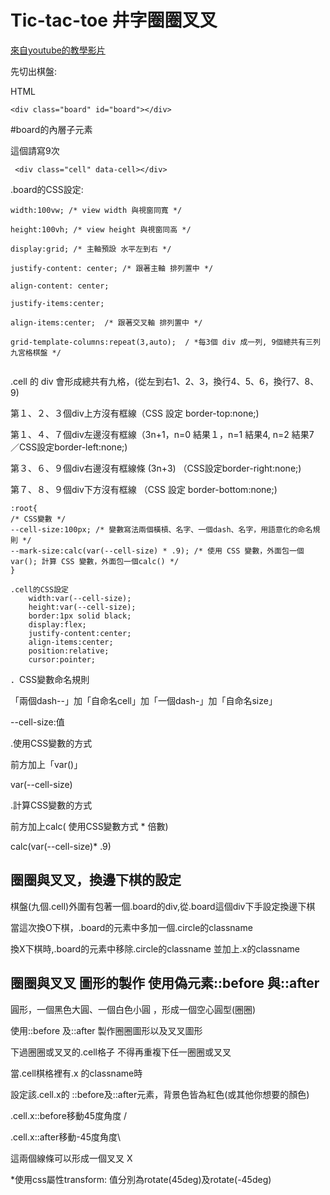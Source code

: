 # Tic-tac-toe 井字圈圈叉叉
[來自youtube的教學影片](https://www.youtube.com/watch?v=Y-GkMjUZsmM)

<!-- This content will not appear in the rendered MarkdownReadme.md寫法press兩次enter留下空白兩列,則可以換行 -->


先切出棋盤:  

HTML


```<div class="board" id="board"></div>```

#board的內層子元素<div class="cell">這個請寫9次　


``` <div class="cell" data-cell></div>```

.board的CSS設定: 

```   
width:100vw; /* view width 與視窗同寬 */

height:100vh; /* view height 與視窗同高 */
    
display:grid; /* 主軸預設 水平左到右 */
    
justify-content: center; /* 跟著主軸 排列置中 */

align-content: center;
    
justify-items:center;
    
align-items:center;  /* 跟著交叉軸 排列置中 */
    
grid-template-columns:repeat(3,auto);  / *每3個 div 成一列, 9個總共有三列 九宮格棋盤 */  
    
 ```



.cell 的 div 會形成總共有九格，(從左到右1、2、3，換行4、5、6，換行7、8、9)

第１、２、３個div上方沒有框線（CSS 設定 border-top:none;)  

第１、４、７個div左邊沒有框線（3n+1，n=0 結果１，n=1 結果4, n=2 結果7　／CSS設定border-left:none;)

第３、６、９個div右邊沒有框線條 (3n+3) （CSS設定border-right:none;)

第７、８、９個div下方沒有框線 （CSS 設定 border-bottom:none;)

```
:root{
/* CSS變數 */
--cell-size:100px; /* 變數寫法兩個橫槓、名字、一個dash、名字，用語意化的命名規則 */
--mark-size:calc(var(--cell-size) * .9); /* 使用 CSS 變數，外面包一個var(); 計算 CSS 變數，外面包一個calc() */
}

```

```
.cell的CSS設定
    width:var(--cell-size);
    height:var(--cell-size);
    border:1px solid black;
    display:flex;
    justify-content:center;
    align-items:center;
    position:relative;
    cursor:pointer;    
```


．CSS變數命名規則

「兩個dash--」加「自命名cell」加「一個dash-」加「自命名size」 

--cell-size:值

.使用CSS變數的方式

 前方加上「var()」
 
 var(--cell-size)

.計算CSS變數的方式

 前方加上calc( 使用CSS變數方式 * 倍數)
 
 calc(var(--cell-size)* .9)
 
 
 
## 圈圈與叉叉，換邊下棋的設定

棋盤(九個.cell)外圍有包著一個.board的div,從.board這個div下手設定換邊下棋

當這次換O下棋，.board的元素中多加一個.circle的classname

換X下棋時,.board的元素中移除.circle的classname  並加上.x的classname



## 圈圈與叉叉  圖形的製作 使用偽元素::before 與::after

圓形，一個黑色大圓、一個白色小圓 ，形成一個空心圓型(圈圈)

使用::before 及::after 製作圈圈圖形以及叉叉圖形

下過圈圈或叉叉的.cell格子  不得再重複下任一圈圈或叉叉


當.cell棋格裡有.x 的classname時


設定該.cell.x的 ::before及::after元素，背景色皆為紅色(或其他你想要的顏色)

.cell.x::before移動45度角度 / 

 
.cell.x::after移動-45度角度\ 


這兩個線條可以形成一個叉叉 X


*使用css屬性transform:
值分別為rotate(45deg)及rotate(-45deg)





